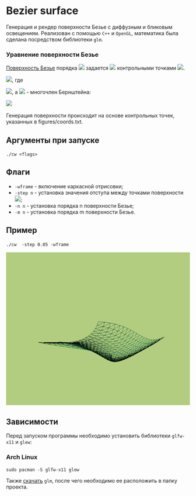 # Bezier surface #

Генерация и рендер поверхности Безье с диффузным и бликовым освещением. Реализован с помощью ```C++``` и ```OpenGL```, математика была сделана посредством библиотеки ```glm```.

### Уравнение поверхности Безье ###

[Поверхность Безье](https://ru.wikipedia.org/wiki/%D0%9F%D0%BE%D0%B2%D0%B5%D1%80%D1%85%D0%BD%D0%BE%D1%81%D1%82%D1%8C_%D0%91%D0%B5%D0%B7%D1%8C%D0%B5) порядка <img src="https://render.githubusercontent.com/render/math?math=(n, m)"> задается <img src="https://render.githubusercontent.com/render/math?math=(n+1)\cdot(m+1)"> контрольными точками <img src="https://render.githubusercontent.com/render/math?math=P_{i,j}">.

<img src="https://render.githubusercontent.com/render/math?math=p(u, v) = \sum_{i=0}^{n} \sum_{j=0}^{m} B^{n}_{i}(u) B^{m}_{j}(v)P_{i,j}">, где 

<img src="https://render.githubusercontent.com/render/math?math=u, v \in (0, 1)">, а <img src="https://render.githubusercontent.com/render/math?math=B"> - многочлен Бернштейна:

<img src="https://render.githubusercontent.com/render/math?math=B^{n}_{i}(u) = \binom{n}{i} u^{i} (1-u)^{n-i} = \frac{n!}{i!(n-i)!} u^{i} (1-u)^{n-i}">

Генерация поверхности происходит на основе контрольных точек, указанных в figures/coords.txt.

## Аргументы при запуске ## 
```
./cw <flags>
```

## Флаги ##

+ ```-wframe``` - включение каркасной отрисовки;
+ ```-step n``` - установка значения отступа между точками поверхности  <img src="https://render.githubusercontent.com/render/math?math=[0 < n < 0.5]">;
+ ```-n n``` - установка порядка n поверхности Безье;
+ ```-m n``` - установка порядка m поверхности Безье.

## Пример ##
```
./cw  -step 0.05 -wframe
```

![alt text](pictures/bicubic.gif)


## Зависимости ##
Перед запуском программы необходимо установить библиотеки ```glfw-x11``` и ```glew```:

### Arch Linux ###

```
sudo pacman -S glfw-x11 glew
```

Также [скачать](https://glm.g-truc.net/0.9.9/index.html) ```glm```, после чего необходимо ее расположить в папку проекта.
